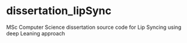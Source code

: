 # dissertation_lipSync
MSc Computer Science dissertation source code for Lip Syncing using deep Leaning approach
